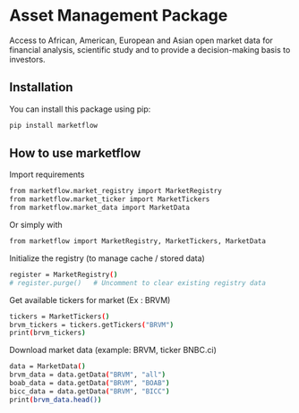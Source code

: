 # Asset Management Package

Access to African, American, European and Asian open market data for financial analysis, scientific study and to provide a decision-making basis to investors.

## Installation

You can install this package using pip:

```bash
pip install marketflow
```

## How to use marketflow

Import requirements 

```bash
from marketflow.market_registry import MarketRegistry
from marketflow.market_ticker import MarketTickers
from marketflow.market_data import MarketData
```

Or simply with 

```bash
from marketflow import MarketRegistry, MarketTickers, MarketData
```

Initialize the registry (to manage cache / stored data)

```bash
register = MarketRegistry()
# register.purge()   # Uncomment to clear existing registry data
```

Get available tickers for market (Ex : BRVM)

```bash
tickers = MarketTickers()
brvm_tickers = tickers.getTickers("BRVM")
print(brvm_tickers)
```

Download market data (example: BRVM, ticker BNBC.ci)
```bash
data = MarketData()
brvm_data = data.getData("BRVM", "all")
boab_data = data.getData("BRVM", "BOAB")
bicc_data = data.getData("BRVM", "BICC")
print(brvm_data.head())
```